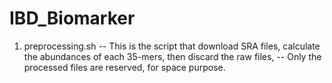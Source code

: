 # IBD_Biomarker
1. preprocessing.sh
	-- This is the script that download SRA files, calculate the abundances of each 35-mers, then discard the raw files, 
	-- Only the processed files are reserved, for space purpose.
